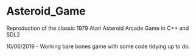 # Asteroid_Game
Reproduction of the classic 1979 Atari Asteroid Arcade Game in C++ and SDL2

10/06/2019  - Working bare bones game with some code tidying up to do. 
